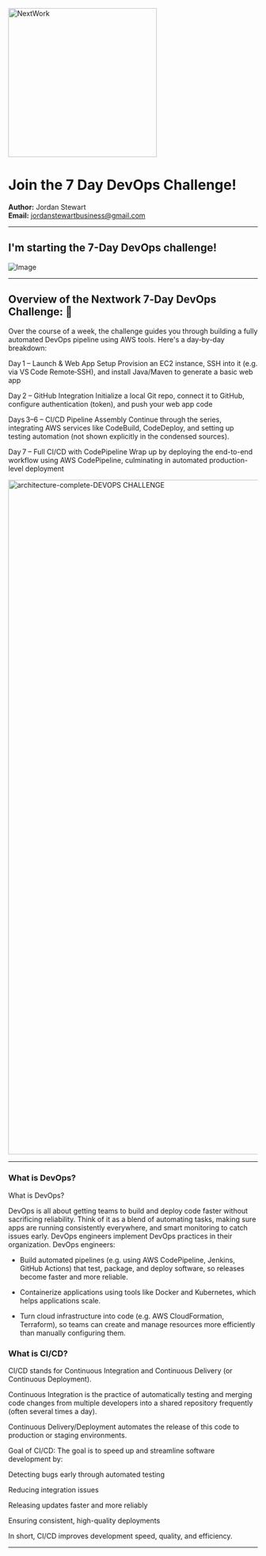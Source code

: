 <img src="https://cdn.prod.website-files.com/677c400686e724409a5a7409/6790ad949cf622dc8dcd9fe4_nextwork-logo-leather.svg" alt="NextWork" width="300" />

# Join the 7 Day DevOps Challenge!


**Author:** Jordan Stewart  
**Email:** jordanstewartbusiness@gmail.com

---

## I'm starting the 7-Day DevOps challenge!

![Image](http://learn.nextwork.org/authentic_azure_zealous_melon/uploads/aws-devops-cicd_ba6d42ae)

---

## Overview of the Nextwork 7‑Day DevOps Challenge: 🚀
Over the course of a week, the challenge guides you through building a fully automated DevOps pipeline using AWS tools. Here's a day-by-day breakdown:

Day 1 – Launch & Web App Setup
Provision an EC2 instance, SSH into it (e.g. via VS Code Remote‑SSH), and install Java/Maven to generate a basic web app 

Day 2 – GitHub Integration
Initialize a local Git repo, connect it to GitHub, configure authentication (token), and push your web app code 

Days 3–6 – CI/CD Pipeline Assembly
Continue through the series, integrating AWS services like CodeBuild, CodeDeploy, and setting up testing automation (not shown explicitly in the condensed sources).

Day 7 – Full CI/CD with CodePipeline
Wrap up by deploying the end-to-end workflow using AWS CodePipeline, culminating in automated production-level deployment 

<img width="1359" alt="architecture-complete-DEVOPS CHALLENGE" src="https://github.com/user-attachments/assets/f1898262-5d9e-4969-ad76-7f0f90cdaae8" />



---

### What is DevOps?

What is DevOps?

DevOps is all about getting teams to build and deploy code faster without sacrificing reliability. Think of it as a blend of automating tasks, making sure apps are running consistently everywhere, and smart monitoring to catch issues early.
DevOps engineers implement DevOps practices in their organization. DevOps engineers:

- Build automated pipelines (e.g. using AWS CodePipeline, Jenkins, GitHub Actions) that test, package, and deploy software, so releases become faster and more reliable.

- Containerize applications using tools like Docker and Kubernetes, which helps applications scale.

- Turn cloud infrastructure into code (e.g. AWS CloudFormation, Terraform), so teams can create and manage resources more efficiently than manually configuring them.

### What is CI/CD?

CI/CD stands for Continuous Integration and Continuous Delivery (or Continuous Deployment).

Continuous Integration is the practice of automatically testing and merging code changes from multiple developers into a shared repository frequently (often several times a day).

Continuous Delivery/Deployment automates the release of this code to production or staging environments.

Goal of CI/CD:
The goal is to speed up and streamline software development by:

Detecting bugs early through automated testing

Reducing integration issues

Releasing updates faster and more reliably

Ensuring consistent, high-quality deployments

In short, CI/CD improves development speed, quality, and efficiency.

---

